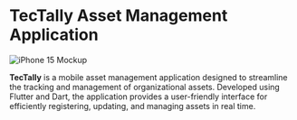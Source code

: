 # TecTally Asset Management Application
![iPhone 15 Mockup](https://github.com/user-attachments/assets/f578a868-c196-4c28-af1e-bc6f69fefef3)

**TecTally** is a mobile asset management application designed to streamline the tracking and management of organizational assets. Developed using Flutter and Dart, the application provides a user-friendly interface for efficiently registering, updating, and managing assets in real time.
